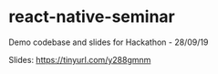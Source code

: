 # react-native-seminar
Demo codebase and slides for Hackathon - 28/09/19

Slides: https://tinyurl.com/y288gmnm
